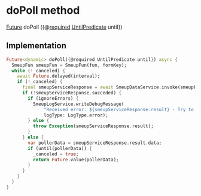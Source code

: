 


# doPoll method








[Future](https://api.flutter.dev/flutter/dart-async/Future-class.html) doPoll
({@[required](https://pub.dev/documentation/meta/1.7.0/meta/required-constant.html) [UntilPredicate](../../smeup_services_smeup_data_service_poller/UntilPredicate.md) until})








## Implementation

```dart
Future<dynamic> doPoll({@required UntilPredicate until}) async {
  SmeupFun smeupFun = SmeupFun(fun, formKey);
  while (!_canceled) {
    await Future.delayed(interval);
    if (!_canceled) {
      final smeupServiceResponse = await SmeupDataService.invoke(smeupFun);
      if (!smeupServiceResponse.succeded) {
        if (ignoreErrors) {
          SmeupLogService.writeDebugMessage(
              "Received error: ${smeupServiceResponse.result} - Try to retry",
              logType: LogType.error);
        } else {
          throw Exception(smeupServiceResponse.result);
        }
      } else {
        var pollerData = smeupServiceResponse.result.data;
        if (until(pollerData)) {
          _canceled = true;
          return Future.value(pollerData);
        }
      }
    }
  }
}
```







